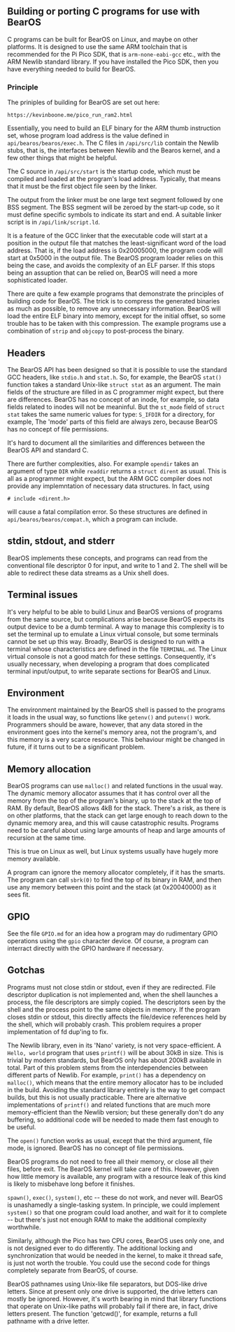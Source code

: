 ## Building or porting C programs for use with BearOS

C programs can be built for BearOS on Linux, and maybe on other platforms.  It
is designed to use the same ARM toolchain that is recommended for the Pi Pico
SDK, that is `arm-none-eabi-gcc` etc., with the ARM Newlib standard library. If
you have installed the Pico SDK, then you have everything needed to build for
BearOS.

### Principle

The priniples of building for BearOS are set out here:

    https://kevinboone.me/pico_run_ram2.html

Essentially, you need to build an ELF binary for the ARM thumb instruction set,
whose program load address is the value defined in `api/bearos/bearos/exec.h`.
The C files in `/api/src/lib` contain the Newlib stubs, that is, the interfaces
between Newlib and the Bearos kernel, and a few other things that might be
helpful.

The C source in `/api/src/start` is the startup code, which must be compiled
and loaded at the program's load address. Typically, that means that it must be
the first object file seen by the linker.

The output from the linker must be one large text segment followed by one BSS
segment. The BSS segment will be zeroed by the start-up code, so it must define
specific symbols to indicate its start and end. A suitable linker script is in
`/api/link/script.ld`.

It is a feature of the GCC linker that the executable code will start at a
position in the output file that matches the least-significant word of the load
address. That is, if the load address is 0x20005000, the program code will
start at 0x5000 in the output file. The BearOS program loader relies on this
being the case, and avoids the complexity of an ELF parser.  If this stops
being an assuption that can be relied on, BearOS will need a more sophisticated
loader.

There are quite a few example programs that demonstrate the principles of
building code for BearOS. The trick is to compress the generated binaries as
much as possible, to remove any unnecessary information. BearOS will load the
entire ELF binary into memory, except for the initial offset, so some trouble
has to be taken with this compression. The example programs use a combination
of `strip` and `objcopy` to post-process the binary.

## Headers

The BearOS API has been designed so that it is possible to use the standard GCC
headers, like `stdio.h` and `stat.h`. So, for example, the BearOS `stat()`
function takes a standard Unix-like `struct stat` as an argument.  The main
fields of the structure are filled in as C programmer might expect, but there
are differences. BearOS has no concept of an inode, for example, so data fields
related to inodes will not be meaninful. But the `st_mode` field of `struct
stat` takes the same numeric values for type: `S_IFDIR` for a directory, for
example, The 'mode' parts of this field are always zero, because BearOS has no
concept of file permissions.

It's hard to document all the similarities and differences between the BearOS
API and standard C. 

There are further complexities, also. For example `opendir` takes an argument
of type `DIR` while `readdir` returns a `struct dirent` as usual.  This is all
as a programmer might expect, but the ARM GCC compiler does not provide any
implemntation of necessary data structures. In fact, using 

    # include <dirent.h>

will cause a fatal compilation error. So these structures are defined in
`api/bearos/bearos/compat.h`, which a program can include.

## stdin, stdout, and stderr

BearOS implements these concepts, and programs can read from the conventional
file descriptor 0 for input, and write to 1 and 2. The shell will be able to
redirect these data streams as a Unix shell does.

## Terminal issues

It's very helpful to be able to build Linux and BearOS versions of programs
from the same source, but complications arise because BearOS expects its output
device to be a dumb terminal. A way to manage this complexity is to set the
terminal up to emulate a Linux virtual console, but some terminals cannot be
set up this way. Broadly, BearOS is designed to run with a terminal whose
characteristics are defined in the file `TERMINAL.md`. The Linux virtual
console is not a good match for these settings. Consequently, it's usually
necessary, when developing a program that does complicated terminal
input/output, to write separate sections for BearOS and Linux.

## Environment

The environment maintained by the BearOS shell is passed to the programs it
loads in the usual way, so functions like `getenv()` and `putenv()` work.
Programmers should be aware, however, that any data stored in the environment
goes into the kernel's memory area, not the program's, and this memory is a
very scarce resource. This behaviour might be changed in future, if it turns
out to be a significant problem. 

## Memory allocation

BearOS programs can use `malloc()` and related functions in the usual way. The
dynamic memory allocator assumes that it has control over all the memory from
the top of the program's binary, up to the stack at the top of RAM. By default,
BearOS allows 4kB for the stack. There's a risk, as there is on other
platforms, that the stack can get large enough to reach down to the dynamic
memory area, and this will cause catastrophic results. Programs need to be
careful about using large amounts of heap and large amounts of recursion at the
same time.

This is true on Linux as well, but Linux systems usually have hugely more
memory available.

A program can ignore the memory allocator completely, if it has the smarts.
The program can call `sbrk(0)` to find the top of its binary in RAM, and then
use any memory between this point and the stack (at 0x20040000) as it sees fit. 

## GPIO

See the file `GPIO.md` for an idea how a program may do rudimentary GPIO
operations using the `gpio` character device. Of course, a program can
interract directly with the GPIO hardware if necessary.

## Gotchas

Programs must not close stdin or stdout, even if they are redirected.  File
descriptor duplication is not implemented and, when the shell launches a
process, the file descriptors are simply copied. The descriptors seen by the
shell and the process point to the same objects in memory. If the program
closes stdin or stdout, this directly affects the file/device references held
by the shell, which will probably crash.  This problem requires a proper
implementation of fd dup'ing to fix.

The Newlib library, even in its 'Nano' variety, is not very space-efficient.  A
`Hello, world` program that uses `printf()` will be about 30kB in size.  This
is trivial by modern standards, but BearOS only has about 200kB available in
total. Part of this problem stems from the interdependencies between different
parts of Newlib. For example, `print()` has a dependency on `malloc()`, which
means that the entire memory allocator has to be included in the build.
Avoiding the standard library entirely is the way to get compact builds, but
this is not usually practicable. There are alternative implementations of
`printf()` and related functions that are much more memory-efficient than the
Newlib version; but these generally don't do any buffering, so additional code
will be needed to made them fast enough to be useful. 

The `open()` function works as usual, except that the third argument, file
mode, is ignored. BearOS has no concept of file permissions.

BearOS programs do not need to free all their memory, or close all their files,
before exit. The BearOS kernel will take care of this. However, given how
little memory is available, any program with a resource leak of this kind is
likely to misbehave long before it finishes. 

`spawn()`, `exec()`, `system()`, etc -- these do not work, and never will.
BearOS is unashamedly a single-tasking system. In principle, we could implement
`system()` so that one program could load another, and wait for it to complete
-- but there's just not enough RAM to make the additional complexity
worthwhile.

Similarly, although the Pico has two CPU cores, BearOS uses only one, and is
not designed ever to do differently. The additional locking and synchronization
that would be needed in the kernel, to make it thread safe, is just not worth
the trouble. You could use the second code for things completely separate from
BearOS, of course.

BearOS pathnames using Unix-like file separators, but DOS-like drive letters.
Since at present only one drive is supported, the drive letters can mostly be
ignored. However, it's worth bearing in mind that library functions that
operate on Unix-like paths will probably fail if there are, in fact, drive
letters present. The function 'getcwd()', for example, returns a full pathname
with a drive letter.

